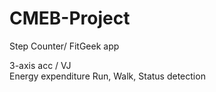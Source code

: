 # CMEB-Project
Step Counter/ FitGeek app

3-axis acc / VJ    
Energy expenditure
Run, Walk, 
Status detection
